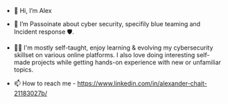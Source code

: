 - 👋 Hi, I’m Alex
  
- 🚀 I’m Passoinate about cyber security, specifily blue teaming and Incident response 🛡️.
  
- 👨‍💻 I'm mostly self-taught, enjoy learning & evolving my cybersecurity skillset on various online platforms.
     I also love doing interesting self-made projects while getting hands-on experience with new or unfamiliar topics.

- 📫 How to reach me - https://www.linkedin.com/in/alexander-chait-21183027b/

<!---
XManBearPigX/XManBearPigX is a ✨ special ✨ repository because its `README.md` (this file) appears on your GitHub profile.
You can click the Preview link to take a look at your changes.
--->
